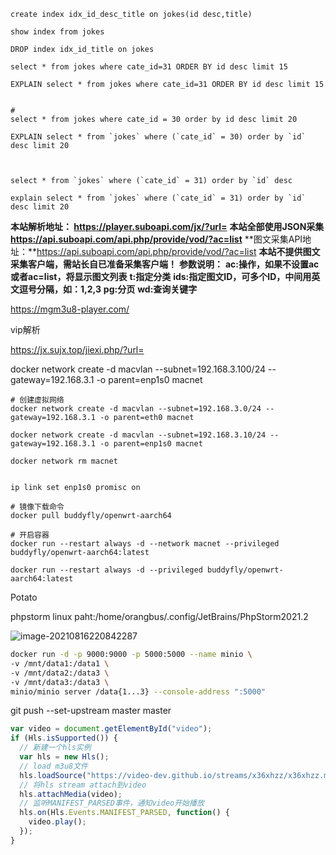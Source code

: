```mysql
create index idx_id_desc_title on jokes(id desc,title)

show index from jokes

DROP index idx_id_title on jokes

select * from jokes where cate_id=31 ORDER BY id desc limit 15

EXPLAIN select * from jokes where cate_id=31 ORDER BY id desc limit 15


#
select * from jokes where cate_id = 30 order by id desc limit 20

EXPLAIN select * from `jokes` where (`cate_id` = 30) order by `id` desc limit 20



select * from `jokes` where (`cate_id` = 31) order by `id` desc

explain select * from `jokes` where (`cate_id` = 31) order by `id` desc limit 20
```



**本站解析地址： https://player.suboapi.com/jx/?url=**
**本站全部使用JSON采集 https://api.suboapi.com/api.php/provide/vod/?ac=list**
**图文采集API地址：**https://api.suboapi.com/api.php/provide/vod/?ac=list
**本站不提供图文采集客户端，需站长自已准备采集客户端！**
**参数说明：**
**ac:操作，如果不设置ac或者ac=list，将显示图文列表**
**t:指定分类**
**ids:指定图文ID，可多个ID，中间用英文逗号分隔，如：1,2,3**
**pg:分页**
**wd:查询关键字**



https://mgm3u8-player.com/



vip解析

https://jx.sujx.top/jiexi.php/?url=



docker network create -d macvlan --subnet=192.168.3.100/24 --gateway=192.168.3.1 -o parent=enp1s0 macnet

```
# 创建虚拟网络
docker network create -d macvlan --subnet=192.168.3.0/24 --gateway=192.168.3.1 -o parent=eth0 macnet

docker network create -d macvlan --subnet=192.168.3.10/24 --gateway=192.168.3.1 -o parent=enp1s0 macnet

docker network rm macnet


ip link set enp1s0 promisc on

# 镜像下载命令
docker pull buddyfly/openwrt-aarch64

# 开启容器
docker run --restart always -d --network macnet --privileged buddyfly/openwrt-aarch64:latest

docker run --restart always -d --privileged buddyfly/openwrt-aarch64:latest
```



Potato



phpstorm linux paht:/home/orangbus/.config/JetBrains/PhpStorm2021.2



![image-20210816220842287](../../../../../../%E5%9B%BE%E7%89%87/image-20210816220842287-16291229255481.png)

```bash
docker run -d -p 9000:9000 -p 5000:5000 --name minio \
-v /mnt/data1:/data1 \
-v /mnt/data2:/data3 \
-v /mnt/data3:/data3 \
minio/minio server /data{1...3} --console-address ":5000"
```







 git push --set-upstream master master





```javascript
var video = document.getElementById("video");
if (Hls.isSupported()) {
  // 新建一个hls实例
  var hls = new Hls();
  // load m3u8文件
  hls.loadSource("https://video-dev.github.io/streams/x36xhzz/x36xhzz.m3u8");
  // 将hls stream attach到video
  hls.attachMedia(video);
  // 监听MANIFEST_PARSED事件，通知video开始播放
  hls.on(Hls.Events.MANIFEST_PARSED, function() {
    video.play();
  });
}
```





















